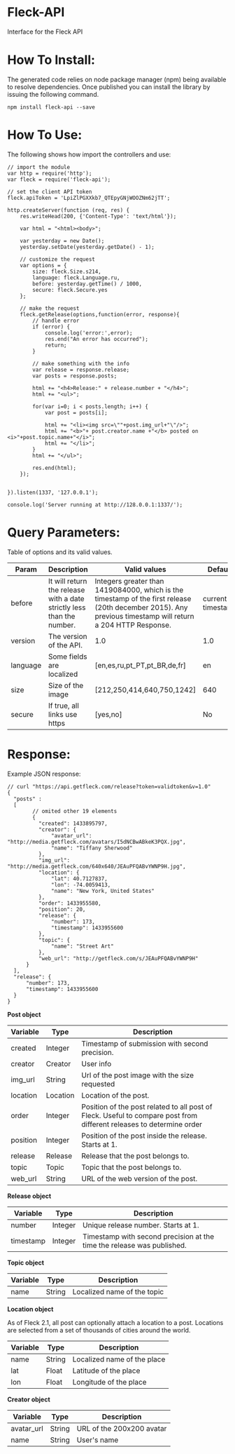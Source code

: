 Fleck-API
=================
Interface for the Fleck API

How To Install:
=============
The generated code relies on node package manager (npm) being available to resolve dependencies.
Once published you can install the library by issuing the following command.

    npm install fleck-api --save


How To Use:
===========
The following shows how import the controllers and use:

    // import the module
    var http = require('http');
    var fleck = require('fleck-api');

    // set the client API token
    fleck.apiToken = 'LpiZlPGXXkb7_QTEpyGNjWOOZNm62jTT';

    http.createServer(function (req, res) {
        res.writeHead(200, {'Content-Type': 'text/html'});

        var html = "<html><body>";

        var yesterday = new Date();
        yesterday.setDate(yesterday.getDate() - 1);

        // customize the request
        var options = {
            size: fleck.Size.s214,
            language: fleck.Language.ru,
            before: yesterday.getTime() / 1000,
            secure: fleck.Secure.yes
        };

        // make the request
        fleck.getRelease(options,function(error, response){
            // handle error
            if (error) {
                console.log('error:',error);
                res.end("An error has occurred");
                return;
            }

            // make something with the info
            var release = response.release;
            var posts = response.posts;

            html += "<h4>Release:" + release.number + "</h4>";
            html += "<ul>";

            for(var i=0; i < posts.length; i++) {
                var post = posts[i];

                html += "<li><img src=\""+post.img_url+"\"/>";
                html += "<b>"+ post.creator.name +"</b> posted on <i>"+post.topic.name+"</i>";
                html += "</li>";
            }
            html += "</ul>";

            res.end(html);
        });


    }).listen(1337, '127.0.0.1');

    console.log('Server running at http://128.0.0.1:1337/');




Query Parameters:
===========

Table of options and its valid values.

|Param | Description | Valid values | Default   |
|------|-------------|--------------|-----------|
|before    | It will return the release with a date strictly less than the number.  | Integers greater than 1419084000, which is the timestamp of the first release (20th december 2015). Any previous timestamp will return a 204 HTTP Response.  | current timestamp |
|version   | The version of the API.         | 1.0 | 1.0  |
|language  | Some fields are localized      | [en,es,ru,pt_PT,pt_BR,de,fr]  | en  |
|size      | Size of the image              | [212,250,414,640,750,1242]    | 640 |
|secure    | If true, all links use https   | [yes,no]                      | No  |


Response:
=========

Example JSON response:

    // curl "https://api.getfleck.com/release?token=validtoken&v=1.0"
    {
      "posts" :
      [
            // omited other 19 elements
            {
              "created": 1433895797,
              "creator": {
                  "avatar_url": "http://media.getfleck.com/avatars/I5dNCBwABkeK3PQX.jpg",
                  "name": "Tiffany Sherwood"
              },
              "img_url": "http://media.getfleck.com/640x640/JEAuPFQABvYWNP9H.jpg",
              "location": {
                  "lat": 40.7127837,
                  "lon": -74.0059413,
                  "name": "New York, United States"
              },
              "order": 1433955580,
              "position": 20,
              "release": {
                  "number": 173,
                  "timestamp": 1433955600
              },
              "topic": {
                  "name": "Street Art"
              },
              "web_url": "http://getfleck.com/s/JEAuPFQABvYWNP9H"
          }
      ],
      "release": {
          "number": 173,
          "timestamp": 1433955600
      }
    }



**Post object**

| Variable | Type | Description |
|----------|------|-------------|
| created   | Integer   | Timestamp of submission with second precision. |
| creator   | Creator   | User info |
| img_url   | String    | Url of the post image with the size requested |
| location  | Location  | Location of the post.
| order     | Integer   | Position of the post related to all post of Fleck. Useful to compare post from different releases to determine order |
| position  | Integer   | Position of the post inside the release. Starts at 1. |
| release   | Release   | Release that the post belongs to. |
| topic     | Topic     | Topic that the post belongs to. |
| web_url   | String    | URL of the web version of the post. |

**Release object**

| Variable | Type | Description |
|----------|------|-------------|
| number   | Integer |  Unique release number. Starts at 1. |
| timestamp | Integer | Timestamp with second precision at the time the release was published. |

**Topic object**

| Variable | Type | Description |
|----------|------|-------------|
| name   | String | Localized name of the topic |

**Location object**

As of Fleck 2.1, all post can optionally attach a location to a post. Locations are
selected from a set of thousands of cities around the world.

| Variable | Type | Description |
|----------|------|-------------|
| name    | String  | Localized name of the place |
| lat     | Float   | Latitude of the place |
| lon     | Float   | Longitude of the place |

**Creator object**

| Variable | Type | Description |
|-------------|------|-------------|
| avatar_url  | String  | URL of the 200x200 avatar |
| name        | String  | User's name |

